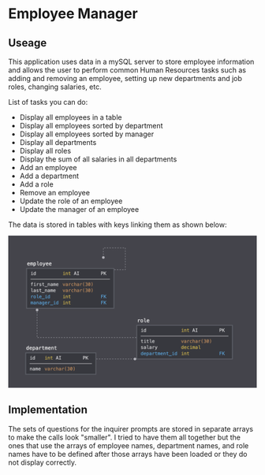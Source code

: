 # Employee Manager

## Useage 

This application uses data in a mySQL server to store employee information and allows
the user to perform common Human Resources tasks such as adding and removing an employee, setting up new departments and job roles, changing salaries, etc.  

List of tasks you can do: 
* Display all employees in a table 
* Display all employees sorted by department
* Display all employees sorted by manager 
* Display all departments
* Display all roles 
* Display the sum of all salaries in all departments 
* Add an employee
* Add a department
* Add a role 
* Remove an employee
* Update the role of an employee
* Update the manager of an employee

The data is stored in tables with keys linking them as shown below:  

![](/schema.png)


## Implementation 

The sets of questions for the inquirer prompts are stored in separate arrays to make the calls look "smaller".  I tried to have them all together but the ones that use the arrays of employee names, department names, and role names have to be defined after those arrays have been loaded or they do not display correctly.    
